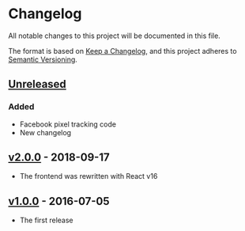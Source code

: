 
# Changelog
All notable changes to this project will be documented in this file.

The format is based on [Keep a Changelog](https://keepachangelog.com/en/1.0.0/),
and this project adheres to [Semantic Versioning](https://semver.org/spec/v2.0.0.html).

## [Unreleased]
### Added
- Facebook pixel tracking code
- New changelog

## [v2.0.0] - 2018-09-17

- The frontend was rewritten with React v16

## [v1.0.0] - 2016-07-05

- The first release

[Unreleased]: https://github.com/developmentseed/work.vote/compare/v2.0.0...HEAD
[v2.0.0]: https://github.com/developmentseed/work.vote/compare/cc30c73...v2.0.0
[v1.0.0]: https://github.com/developmentseed/work.vote/compare/05118f16...cc30c73